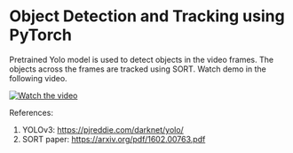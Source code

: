 # Object Detection and Tracking using PyTorch

Pretrained Yolo model is used to detect objects in the video frames. The objects across the frames are tracked using SORT. Watch demo in the following video.

[![Watch the video](https://i.imgur.com/MCWaE9Z.png)](https://youtu.be/FmzJZ7hJfHA)

References:

1. YOLOv3: https://pjreddie.com/darknet/yolo/
2. SORT paper: https://arxiv.org/pdf/1602.00763.pdf
